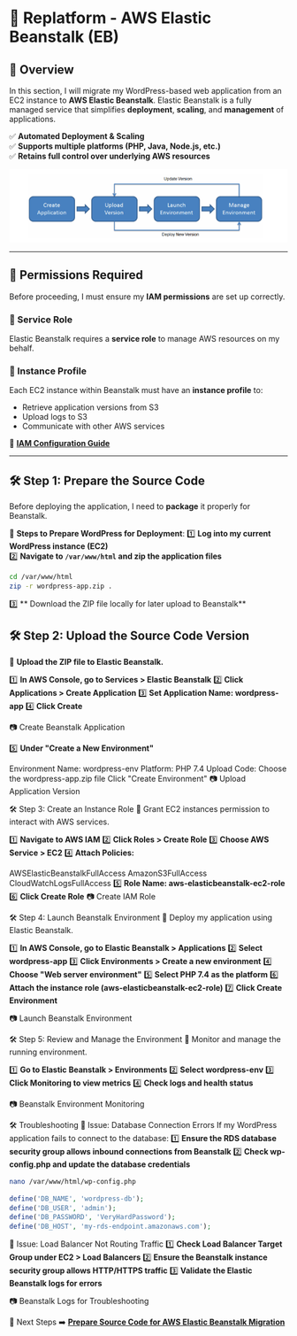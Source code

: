 # **🚀 Replatform - AWS Elastic Beanstalk (EB)**

## **📌 Overview**
In this section, I will migrate my WordPress-based web application from an EC2 instance to **AWS Elastic Beanstalk**. Elastic Beanstalk is a fully managed service that simplifies **deployment**, **scaling**, and **management** of applications.

✅ **Automated Deployment & Scaling**  
✅ **Supports multiple platforms (PHP, Java, Node.js, etc.)**  
✅ **Retains full control over underlying AWS resources**  

![Beanstalk Overview](images/beanstalk-overview.png)

---

## **📌 Permissions Required**
Before proceeding, I must ensure my **IAM permissions** are set up correctly.

### **🔹 Service Role**
Elastic Beanstalk requires a **service role** to manage AWS resources on my behalf.

### **🔹 Instance Profile**
Each EC2 instance within Beanstalk must have an **instance profile** to:
- Retrieve application versions from S3
- Upload logs to S3
- Communicate with other AWS services

🔗 **[IAM Configuration Guide](https://docs.aws.amazon.com/elasticbeanstalk/latest/dg/iam-roles.html)**

---

## **🛠️ Step 1: Prepare the Source Code**
Before deploying the application, I need to **package** it properly for Beanstalk.

📌 **Steps to Prepare WordPress for Deployment**:
1️⃣ **Log into my current WordPress instance (EC2)**  
2️⃣ **Navigate to `/var/www/html` and zip the application files**  
```bash
cd /var/www/html
zip -r wordpress-app.zip .
```
3️⃣ ** Download the ZIP file locally for later upload to Beanstalk** 

## **🛠️ Step 2: Upload the Source Code Version**
📌 **Upload the ZIP file to Elastic Beanstalk.**

1️⃣ **In AWS Console, go to Services > Elastic Beanstalk** 
2️⃣ **Click Applications > Create Application** 
3️⃣ **Set Application Name: wordpress-app** 
4️⃣ **Click Create** 

📷 Create Beanstalk Application

5️⃣ **Under "Create a New Environment"** 

Environment Name: wordpress-env
Platform: PHP 7.4
Upload Code: Choose the wordpress-app.zip file
Click "Create Environment"
📷 Upload Application Version

🛠️ Step 3: Create an Instance Role
📌 Grant EC2 instances permission to interact with AWS services.

1️⃣ **Navigate to AWS IAM** 
2️⃣ **Click Roles > Create Role** 
3️⃣ **Choose AWS Service > EC2** 
4️⃣ **Attach Policies:** 

AWSElasticBeanstalkFullAccess
AmazonS3FullAccess
CloudWatchLogsFullAccess
5️⃣ **Role Name: aws-elasticbeanstalk-ec2-role** 
6️⃣ **Click Create Role** 
📷 Create IAM Role

🛠️ Step 4: Launch Beanstalk Environment
📌 Deploy my application using Elastic Beanstalk.

1️⃣ **In AWS Console, go to Elastic Beanstalk > Applications** 
2️⃣ **Select wordpress-app** 
3️⃣ **Click Environments > Create a new environment** 
4️⃣ **Choose "Web server environment"** 
5️⃣ **Select PHP 7.4 as the platform** 
6️⃣ **Attach the instance role (aws-elasticbeanstalk-ec2-role)** 
7️⃣ **Click Create Environment** 

📷 Launch Beanstalk Environment

🛠️ Step 5: Review and Manage the Environment
📌 Monitor and manage the running environment.

1️⃣ **Go to Elastic Beanstalk > Environments** 
2️⃣ **Select wordpress-env** 
3️⃣ **Click Monitoring to view metrics** 
4️⃣ **Check logs and health status** 

📷 Beanstalk Environment Monitoring

🛠️ Troubleshooting
🔹 Issue: Database Connection Errors
If my WordPress application fails to connect to the database: 
1️⃣ **Ensure the RDS database security group allows inbound connections from Beanstalk** 
2️⃣ **Check wp-config.php and update the database credentials** 
```bash
nano /var/www/html/wp-config.php
```
```php
define('DB_NAME', 'wordpress-db');
define('DB_USER', 'admin');
define('DB_PASSWORD', 'VeryHardPassword');
define('DB_HOST', 'my-rds-endpoint.amazonaws.com');
```
🔹 Issue: Load Balancer Not Routing Traffic
1️⃣ **Check Load Balancer Target Group under EC2 > Load Balancers** 
2️⃣ **Ensure the Beanstalk instance security group allows HTTP/HTTPS traffic** 
3️⃣ **Validate the Elastic Beanstalk logs for errors** 

📷 Beanstalk Logs for Troubleshooting

📌 Next Steps
➡️ **[Prepare Source Code for AWS Elastic Beanstalk Migration](../docs/replatform-eb-prepare.md)** 
